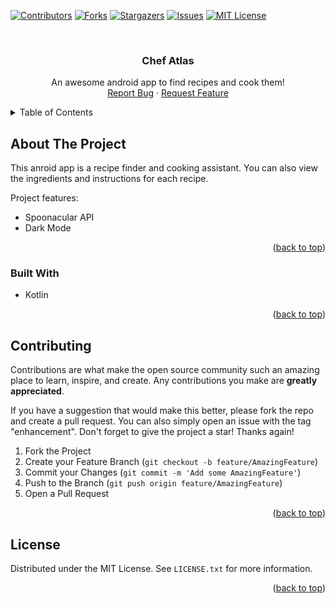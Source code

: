 <div id="top"></div>

[![Contributors][contributors-shield]][contributors-url]
[![Forks][forks-shield]][forks-url]
[![Stargazers][stars-shield]][stars-url]
[![Issues][issues-shield]][issues-url]
[![MIT License][license-shield]][license-url]

<!-- PROJECT LOGO -->
<br />
<div align="center">

  <h3 align="center">Chef Atlas</h3>

  <p align="center">
    An awesome android app to find recipes and cook them!
    <br />
    <a href="https://github.com/kolbyrogers/chef-atlas/issues">Report Bug</a>
    ·
    <a href="https://github.com/kolbyrogers/chef-atlas/issues">Request Feature</a>
  </p>
</div>

<!-- TABLE OF CONTENTS -->
<details>
  <summary>Table of Contents</summary>
  <ol>
    <li>
      <a href="#about-the-project">About The Project</a>
      <ul>
        <li><a href="#built-with">Built With</a></li>
      </ul>
    </li>
    <li><a href="#contributing">Contributing</a></li>
    <li><a href="#license">License</a></li>
  </ol>
</details>

<!-- ABOUT THE PROJECT -->

## About The Project

This anroid app is a recipe finder and cooking assistant. You can also view the ingredients and instructions for each recipe.

Project features:

- Spoonacular API
- Dark Mode

<p align="right">(<a href="#top">back to top</a>)</p>

### Built With

- Kotlin

<p align="right">(<a href="#top">back to top</a>)</p>

<!-- CONTRIBUTING -->

## Contributing

Contributions are what make the open source community such an amazing place to learn, inspire, and create. Any contributions you make are **greatly appreciated**.

If you have a suggestion that would make this better, please fork the repo and create a pull request. You can also simply open an issue with the tag "enhancement".
Don't forget to give the project a star! Thanks again!

1. Fork the Project
2. Create your Feature Branch (`git checkout -b feature/AmazingFeature`)
3. Commit your Changes (`git commit -m 'Add some AmazingFeature'`)
4. Push to the Branch (`git push origin feature/AmazingFeature`)
5. Open a Pull Request

<p align="right">(<a href="#top">back to top</a>)</p>

<!-- LICENSE -->

## License

Distributed under the MIT License. See `LICENSE.txt` for more information.

<p align="right">(<a href="#top">back to top</a>)</p>

<!-- MARKDOWN LINKS & IMAGES -->
<!-- https://www.markdownguide.org/basic-syntax/#reference-style-links -->

[contributors-shield]: https://img.shields.io/github/contributors/kolbyrogers/chef-atlas.svg?style=for-the-badge
[contributors-url]: https://github.com/kolbyrogers/chef-atlas/graphs/contributors
[forks-shield]: https://img.shields.io/github/forks/kolbyrogers/chef-atlas.svg?style=for-the-badge
[forks-url]: https://github.com/kolbyrogers/chef-atlas/network/members
[stars-shield]: https://img.shields.io/github/stars/kolbyrogers/chef-atlas.svg?style=for-the-badge
[stars-url]: https://github.com/kolbyrogers/chef-atlas/stargazers
[issues-shield]: https://img.shields.io/github/issues/kolbyrogers/chef-atlas.svg?style=for-the-badge
[issues-url]: https://github.com/kolbyrogers/chef-atlas/issues
[license-shield]: https://img.shields.io/github/license/kolbyrogers/chef-atlas.svg?style=for-the-badge
[license-url]: https://github.com/kolbyrogers/chef-atlas/blob/master/LICENSE.txt
